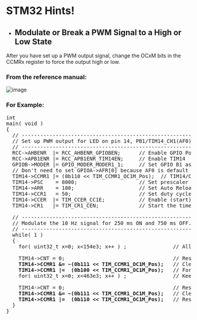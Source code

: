 # STM32 Hints!

+ ## Modulate or Break a PWM Signal to a High or Low State<br>
After you have set up a PWM output signal, change the OCxM bits in the CCMRx register to force the output high or low.<br>
### From the reference manual:<br>
![image](https://github.com/EZdenki/MyStuff/assets/142701437/da949f79-dee3-443e-9533-3375711879e0)

### For Example:
<pre>
int
main( void )
{
  // -----------------------------------------------------------------------------------------
  // Set up PWM output for LED on pin 14, PB1/TIM14_CH1(AF0) for 10 Hz, 50% duty output
  // -----------------------------------------------------------------------------------------
  RCC->AHBENR  |= RCC_AHBENR_GPIOBEN;      // Enable GPIO Port B
  RCC->APB1ENR |= RCC_APB1ENR_TIM14EN;     // Enable TIM14
  GPIOB->MODER |= GPIO_MODER_MODER1_1;     // Set GPIO B1 as alternate function
  // Don't need to set GPIOA->AFR[0] because AF0 is default alternate function
  TIM14->CCMR1 |= (0b110 << TIM_CCMR1_OC1M_Pos);  // TIM14/Ch1 output compare PWM mode 1
  TIM14->PSC    = 8000;                    // Set prescaler for 1 ms tick
  TIM14->ARR    = 100;                     // Set Auto Reload Register for 100 ms period (10 Hz)
  TIM14->CCR1   = 50;                      // Set duty cycle to 50%
  TIM14->CCER  |= TIM_CCER_CC1E;           // Enable (start) the timer capture to update the output
  TIM14->CR1   |= TIM_CR1_CEN;             // Start the timer!

  // -----------------------------------------------------------------------------------------
  // Modulate the 10 Hz signal for 250 ms ON and 750 ms OFF.
  // -----------------------------------------------------------------------------------------
  while( 1 )
  {
    for( uint32_t x=0; x<154e3; x++ ) ;               // Allow 10 Hz PWM output for approx. 250 ms  
    
    TIM14->CNT = 0;                                   // Reset timer counter
    <b>TIM14->CCMR1 &= ~(0b111 << TIM_CCMR1_OC1M_Pos);</b>   // Clear OC1M bits
    <b>TIM14->CCMR1 |=  (0b100 << TIM_CCMR1_OC1M_Pos);</b>   // Force output compare channel 1 to low state
    for( uint32_t x=0; x<463e3; x++ ) ;               // Keep output low for approx. 750 ms

    TIM14->CNT = 0;                                   // Reset timer counter
    <b>TIM14->CCMR1 &= ~(0b111 << TIM_CCMR1_OC1M_Pos);</b>   // Clear OC1M bits
    <b>TIM14->CCMR1 |=  (0b110 << TIM_CCMR1_OC1M_Pos);</b>   // Resume 10 Hz PWM on output compare channel 1
  }
}
</PRE>
